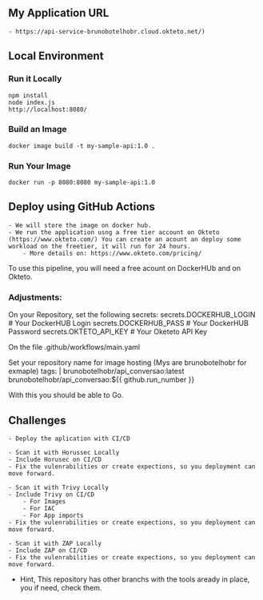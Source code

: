 ## My Application URL
    - https://api-service-brunobotelhobr.cloud.okteto.net/)

## Local Environment

### Run it Locally

    npm install
    node index.js
    http://localhost:8080/

### Build an Image

    docker image build -t my-sample-api:1.0 .

### Run Your Image

    docker run -p 8080:8080 my-sample-api:1.0

## Deploy using GitHub Actions

    - We will store the image on docker hub.
    - We run the application usng a free tier account on Okteto (https://www.okteto.com/) You can create an acount an deploy some workload on the freetier, it will run for 24 hours.
        - More details on: https://www.okteto.com/pricing/

To use this pipeline, you will need a free acount on DockerHUb and on Okteto.

### Adjustments:

On your Repository, set the following secrets:
    secrets.DOCKERHUB_LOGIN         # Your DockerHUB Login
    secrets.DOCKERHUB_PASS          # Your DockerHUB Password
    secrets.OKTETO_API_KEY          # Your Oketeto API Key

On the file .github/workflows/main.yaml

Set your repository name for image hosting (Mys are brunobotelhobr for exmaple)
      tags: |
            brunobotelhobr/api_conversao:latest
            brunobotelhobr/api_conversao:${{ github.run_number }}

With this you should be able to Go.

## Challenges

    - Deploy the aplication with CI/CD

    - Scan it with Horussec Locally
    - Include Horusec on CI/CD
    - Fix the vulenrabilities or create expections, so you deployment can move forward.

    - Scan it with Trivy Locally
    - Include Trivy on CI/CD
        - For Images
        - For IAC
        - For App imports
    - Fix the vulenrabilities or create expections, so you deployment can move forward.

    - Scan it with ZAP Locally
    - Include ZAP on CI/CD
    - Fix the vulenrabilities or create expections, so you deployment can move forward.

* Hint, This repository has other branchs with the tools aready in place, you if need, check them.
